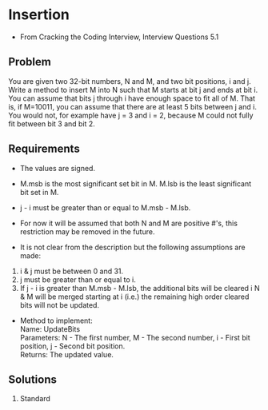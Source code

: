 # Insertion
- From Cracking the Coding Interview, Interview Questions 5.1

## Problem
You are given two 32-bit numbers, N and M, and two bit positions, i and j.
Write a method to insert M into N such that M starts at bit j and ends at
bit i. You can assume that bits j through i have enough space to fit all
of M. That is, if M=10011, you can assume that there are at least 5 bits
between j and i. You would not, for example have j = 3 and i = 2, because
M could not fully fit between bit 3 and bit 2.

## Requirements
- The values are signed.
- M.msb is the most significant set bit in M. M.lsb is the least significant
bit set in M.
- j - i must be greater than or equal to M.msb - M.lsb.
- For now it will be assumed that both N and M are positive #'s, this restriction
may be removed in the future.

- It is not clear from the description but the following assumptions are made:
1. i & j must be between 0 and 31.
2. j must be greater than or equal to i.
3. If j - i is greater than M.msb - M.lsb, the additional bits will be cleared
i N & M will be merged starting at i (i.e.) the remaining high order cleared bits
will not be updated.

- Method to implement:  
Name: UpdateBits  
Parameters: N - The first number, M - The second number, i - First bit
position, j - Second bit position.  
Returns: The updated value.  

## Solutions
1. Standard  